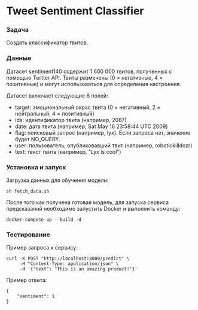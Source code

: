 # Tweet Sentiment Classifier

### Задача

Создать классификатор твитов.

### Данные

Датасет sentiment140 содержит 1 600 000 твитов, полученных с помощью Twitter API. Твиты размечены (0 = негативные, 4 = позитивные) и могут использоваться для определения настроения.

Датасет включает следующие 6 полей:

- target: эмоциональный окрас твита (0 = негативный, 2 = нейтральный, 4 = позитивный)
- ids: идентификатор твита (например, 2087)
- date: дата твита (например, Sat May 16 23:58:44 UTC 2009)
- flag: поисковый запрос (например, lyx). Если запроса нет, значение будет NO_QUERY.
- user: пользователь, опубликовавший твит (например, robotickilldozr)
- text: текст твита (например, "Lyx is cool")

### Установка и запуск

Загрузка данных для обучения модели:

```
sh fetch_data.sh
```

После того как получена готовая модель, для запуска сервиса предсказаний необходимо запустить Docker и выполнить команду:

```
docker-compose up --build -d
```

### Тестирование

Пример запроса к сервису:

```
curl -X POST "http://localhost:8000/predict" \
     -H "Content-Type: application/json" \
     -d '{"text": "This is an amazing product!"}'
```

Пример ответа:

```
{
    "sentiment": 1
}
```

